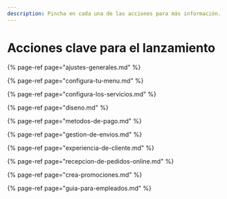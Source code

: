 ```yaml
---
description: Pincha en cada una de las acciones para más información.
---
```


# Acciones clave para el lanzamiento

{% page-ref page="ajustes-generales.md" %}

{% page-ref page="configura-tu-menu.md" %}

{% page-ref page="configura-los-servicios.md" %}

{% page-ref page="diseno.md" %}

{% page-ref page="metodos-de-pago.md" %}

{% page-ref page="gestion-de-envios.md" %}

{% page-ref page="experiencia-de-cliente.md" %}

{% page-ref page="recepcion-de-pedidos-online.md" %}

{% page-ref page="crea-promociones.md" %}

{% page-ref page="guia-para-empleados.md" %}



